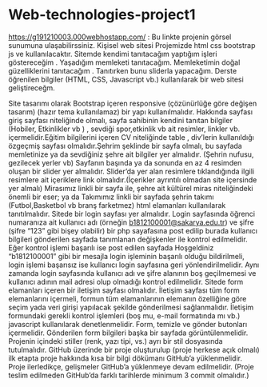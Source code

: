 # Web-technologies-project1
https://g191210003.000webhostapp.com/ : Bu linkte projenin görsel sunumuna ulaşabilirssiniz.
Kişisel web sitesi
Projemizde html css bootstrap js ve kullanılacaktır. Sitemde kendimi tanıtacağım yaptığım işleri göstereceğim . Yaşadığım memleketi tanıtacağım. Memleketimin doğal güzelliklerini tanıtacağım . Tanıtırken bunu sliderla yapacağım.
Derste öğrenilen bilgiler (HTML, CSS, Javascript vb.) kullanılarak bir web sitesi geliştireceğm.

Site tasarımı olarak Bootstrap içeren responsive (çözünürlüğe göre değişen tasarım) (hazır tema kullanılamaz) bir yapı kullanılmalıdır.
Hakkında sayfası giriş sayfası niteliğinde olmalı, sayfa sahibinin kendini tanıtan bilgiler (Hobiler, Etkinlikler vb ) , sevdiği spor,etkinlik vb ait resimler, linkler vb. içermelidir.Eğitim bilgilerini içeren CV niteliğinde table , div’lerin kullanıldığı özgeçmiş sayfası olmalıdır.Şehrim şeklinde bir sayfa olmalı, bu sayfada memletinize ya da sevdiğiniz şehre ait bilgiler yer almalıdır. (Şehrin nufusu, gezilecek yerler vb) Sayfanın başında ya da sonunda en az 4 resimden oluşan bir slider yer almalıdır. Slider’da yer alan resimlere tıklandığında ilgili resimlere ait içeriklere link olmalıdır.(İçerikler ayrıntılı olmadan site içersinde yer almalı)
Mirasımız linkli bir sayfa ile, şehre ait kültürel miras niteliğindeki önemli bir eser; ya da Takımımız linkli bir sayfada şehrin takımı (Futbol,Basketbol vb branş farketmez) html elamanları kullanılarak tanıtılmalıdır.
Sitede bir login sayfası yer almalıdır. Login sayfasında öğrenci numaranıza ait kullanıcı adı (örneğin b1812100001@sakarya.edu.tr) ve şifre (şifre “123” gibi bişey olabilir) bir php sayafasına post edilip burada kullanıcı bilgileri gönderilen sayfada tanımlanan değişkenler ile kontrol edilmelidir. Eğer kontrol işlemi başarılı ise post edilen sayfada Hoşgeldiniz “b1812100001” gibi bir mesajla login işleminin başarılı olduğu bildirilmeli, login işlemi başarısız ise kullanıcı login sayfasına geri yönlendirilmelidir. Aynı zamanda login sayfasında kullanıcı adı ve şifre alanının boş geçilmemesi ve kullanıcı adının mail adresi olup olmadığı kontrol edilmelidir.
Sitede form elamanları içeren bir iletişim sayfası olmalıdır. İletişim sayfası tüm form elemanlarını içermeli, formun tüm elamanlarının elemanın özelliğine göre seçim yada veri girişi yapılacak şekilde gönderilmesi sağlanmalıdır. İletişim formundaki gerekli kontrol işlemleri (boş mu, e-mail formatında mı vb.) javascript kullanılarak denetlenmelidir. Form, temizle ve gönder butonları içermelidir. Gönderilen form bilgileri başka bir sayfada görüntülenmelidir.
Projenin içindeki stiller (renk, yazı tipi, vs.) ayrı bir stil dosyasında tutulmalıdır.
GitHub üzerinde bir proje oluşturulup (proje herkese açık olmalı) ilk etapta proje hakkında kısa bir bilgi dökümanı GitHub’a yüklenmelidir. Proje ilerledikçe, gelişmeler GitHub’a yüklenmeye devam edilmelidir. (Proje teslim edilmeden GitHub’da farklı tarihlerde minimum 3 commit olmalıdır.)
